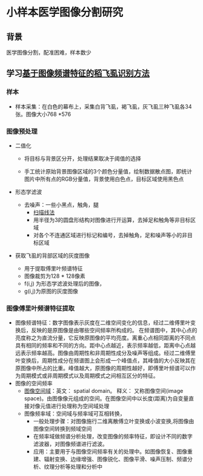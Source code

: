 ﻿# 小样本医学图像分割研究
## 背景
医学图像分割，配准困难，样本数少
## 学习[基于图像频谱特征的稻飞虱识别方法](http://www.wanfangdata.com.cn/details/detail.do?_type=perio&id=nygcxb201207031)
### 样本
- 样本采集：在白色的幕布上，采集白背飞虱，褐飞虱，灰飞虱三种飞虱各34张。图像大小768 *576
### 图像预处理
- 二值化

   -   将目标与背景区分开，处理结果取决于阈值的选择
      
   - 手工统计原始背景图像区域的3个颜色分量值，绘制数据散点图，即统计图片中所有点的RGB分量值，背景使用白色点，目标区域使用黑色点

- 形态学滤波
  - 去噪声：一些小黑点，触角，腿
    - [扫描线法](https://www.docin.com/p-1254352605.html)
    - 用半径为3的圆盘形结构对图像进行开运算，去掉足和触角等非目标区域
    - 对各个不连通区域进行标记和编号，去掉触角，足和噪声等小的非目标区域
- 获取飞虱的背部区域的灰度图像
  - 用于提取傅里叶频谱特征
  - 图像裁剪为128 * 128像素
  -  f(i,j) 为形态学滤波处理后的图像，
  - g(i,j)为原图的灰度图像

### 图像傅里叶频谱特征提取

- 图像频谱特征：数字图像表示灰度在二维空间变化的信息，经过二维傅里叶变换后，反映的是原图像是由哪些空间频率所构成的。 在频谱图中，其中心点的亮度称之为直流分量，它反映原图像的平均亮度。离重心点相同距离的不同点具有相同的频率和不同的方向。距中心点越近，表示频率越低，距离中心点越远表示频率越高。图像由周期性和非周期性成分及噪声等组成。经过二维傅里叶变换后，周期性成分在频谱图上会形成一个峰值点，其峰值的大小反映其在原图像中所占的比重。峰值越大，原图像的周期性越好，即傅里叶频谱可以作为周期模式或非周期模式以及周期模式之间相互区分的特征。
- 图像的空间频率
  - [图像空间域](http://www.cnblogs.com/kangronghu/p/6266637.html)：英文： spatial domain。 释义： 又称图像空间(image space)。由图像像元组成的空间。在图像空间中以长度(距离)为自变量直接对像元值进行处理称为空间域处理
  - 图像频率域：空间域与频率域可互相转换，
    - 一般处理步骤：对图像施行二维离散傅立叶变换或小波变换,将图像由图像空间转换到频域空间
    - 在频率域做频谱分析处理，改变图像的频率特征，即设计不同的数字滤波器，对图像频谱进行滤波。
    - 应用：主要用于与图像空间频率有关的处理中。如图像恢复、图像重建、辐射变换、边缘增强、图像锐化、图像平滑、噪声压制、频谱分析、纹理分析等处理和分析中


